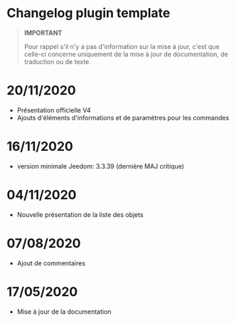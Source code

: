 # Changelog plugin template

>**IMPORTANT**
>
>Pour rappel s'il n'y a pas d'information sur la mise à jour, c'est que celle-ci concerne uniquement de la mise à jour de documentation, de traduction ou de texte.

# 20/11/2020

- Présentation officielle V4
- Ajouts d'éléments d'informations et de paramètres pour les commandes

# 16/11/2020

- version minimale Jeedom: 3.3.39 (dernière MAJ critique)

# 04/11/2020

- Nouvelle présentation de la liste des objets

# 07/08/2020

- Ajout de commentaires

# 17/05/2020

- Mise à jour de la documentation
